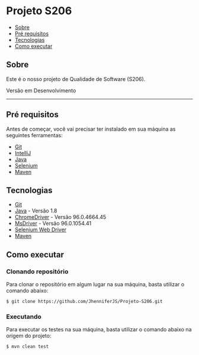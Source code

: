 # Projeto S206

- [Sobre](#sobre)
- [Pré requisitos](#pré-requisitos)
- [Tecnologias](#tecnologias)
- [Como executar](#como-executar)


## Sobre

Este é o nosso projeto de Qualidade de Software (S206).  

Versão em Desenvolvimento <br/>

---

## Pré requisitos

Antes de começar, você vai precisar ter instalado em sua máquina as seguintes ferramentas:

- [Git](https://git-scm.com/)
- [IntelliJ](https://www.jetbrains.com/pt-br/idea/download/#section=windows)
- [Java](https://www.java.com)
- [Selenium](https://www.selenium.dev)
- [Maven](https://maven.apache.org)

## Tecnologias

- [Git](https://git-scm.com/)
- [Java](https://www.java.com) - Versão 1.8
- [ChromeDriver](https://chromedriver.chromium.org/downloads) - Versão 96.0.4664.45
- [MsDriver](https://developer.microsoft.com/en-us/microsoft-edge/tools/webdriver/) - Versão 96.0.1054.41
- [Selenium Web Driver](https://www.selenium.dev/documentation/webdriver/)
- [Maven](https://maven.apache.org)

## Como executar

### Clonando repositório

Para clonar o repositório em algum lugar na sua máquina, basta utilizar o comando abaixo:
```bash
$ git clone https://github.com/JhenniferJS/Projeto-S206.git
```

### Executando
Para executar os testes na sua máquina, basta utilizar o comando abaixo na origem do projeto:
```bash
$ mvn clean test
```


